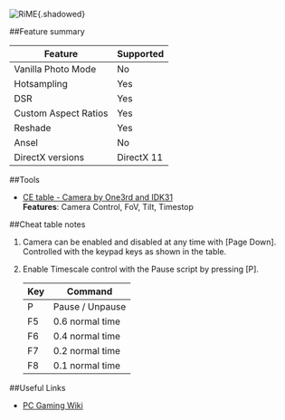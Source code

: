 ![RiME](Images\Rime_header.jpg "Shot by One3rd"){.shadowed}

##Feature summary

Feature | Supported
--|--
Vanilla Photo Mode | No
Hotsampling | Yes
DSR | Yes
Custom Aspect Ratios | Yes
Reshade | Yes
Ansel | No
DirectX versions | DirectX 11
 
##Tools
* [CE table - Camera by One3rd and IDK31](..\CheatTables\RiME.CT)  
**Features**: Camera Control, FoV, Tilt, Timestop

##Cheat table notes

1. Camera can be enabled and disabled at any time with [Page Down]. Controlled with the keypad keys as shown in the table.
2. Enable  Timescale control with the Pause script by pressing [P].

	Key | Command
	--|--
	P | Pause / Unpause
	F5 | 0.6 normal time
	F6 | 0.4 normal time
	F7 | 0.2 normal time
	F8 | 0.1 normal time

##Useful Links

* [PC Gaming Wiki](https://pcgamingwiki.com/wiki/Rime)